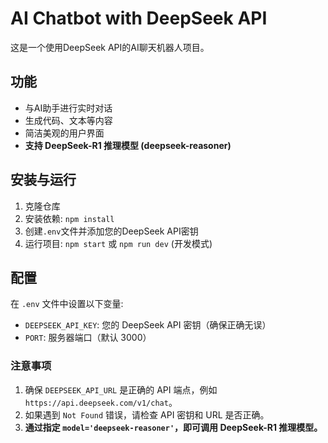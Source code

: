 # AI Chatbot with DeepSeek API

这是一个使用DeepSeek API的AI聊天机器人项目。

## 功能

- 与AI助手进行实时对话
- 生成代码、文本等内容
- 简洁美观的用户界面
- **支持 DeepSeek-R1 推理模型 (deepseek-reasoner)**

## 安装与运行

1. 克隆仓库
2. 安装依赖: `npm install`
3. 创建`.env`文件并添加您的DeepSeek API密钥
4. 运行项目: `npm start` 或 `npm run dev` (开发模式)

## 配置

在 `.env` 文件中设置以下变量:
- `DEEPSEEK_API_KEY`: 您的 DeepSeek API 密钥（确保正确无误）
- `PORT`: 服务器端口（默认 3000）

### 注意事项

1. 确保 `DEEPSEEK_API_URL` 是正确的 API 端点，例如 `https://api.deepseek.com/v1/chat`。
2. 如果遇到 `Not Found` 错误，请检查 API 密钥和 URL 是否正确。
3. **通过指定 `model='deepseek-reasoner'`，即可调用 DeepSeek-R1 推理模型。**
